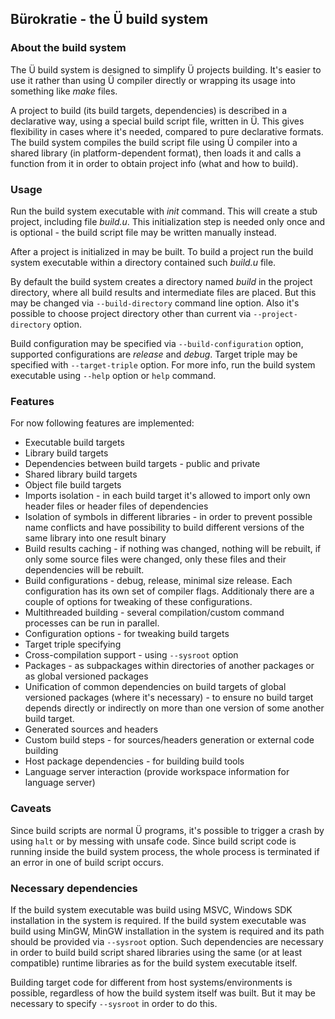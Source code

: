 ## Bürokratie - the Ü build system

### About the build system

The Ü build system is designed to simplify Ü projects building.
It's easier to use it rather than using Ü compiler directly or wrapping its usage into something like _make_ files.

A project to build (its build targets, dependencies) is described in a declarative way, using a special build script file, written in Ü.
This gives flexibility in cases where it's needed, compared to pure declarative formats.
The build system compiles the build script file using Ü compiler into a shared library (in platform-dependent format), then loads it and calls a function from it in order to obtain project info (what and how to build).


### Usage

Run the build system executable with _init_ command.
This will create a stub project, including file _build.u_.
This initialization step is needed only once and is optional - the build script file may be written manually instead.

After a project is initialized in may be built.
To build a project run the build system executable within a directory contained such _build.u_ file.

By default the build system creates a directory named _build_ in the project directory, where all build results and intermediate files are placed.
But this may be changed via ``--build-directory`` command line option.
Also it's possible to choose project directory other than current via ``--project-directory`` option.

Build configuration may be specified via ``--build-configuration`` option, supported configurations are _release_ and _debug_.
Target triple may be specified with ``--target-triple`` option.
For more info, run the build system executable using ``--help`` option or ``help`` command.


### Features

For now following features are implemented:

* Executable build targets
* Library build targets
* Dependencies between build targets - public and private
* Shared library build targets
* Object file build targets
* Imports isolation - in each build target it's allowed to import only own header files or header files of dependencies
* Isolation of symbols in different libraries - in order to prevent possible name conflicts and have possibility to build different versions of the same library into one result binary
* Build results caching - if nothing was changed, nothing will be rebuilt, if only some source files were changed, only these files and their dependencies will be rebuilt.
* Build configurations - debug, release, minimal size release. Each configuration has its own set of compiler flags. Additionaly there are a couple of options for tweaking of these configurations.
* Multithreaded building - several compilation/custom command processes can be run in parallel.
* Configuration options - for tweaking build targets
* Target triple specifying
* Cross-compilation support - using `--sysroot` option
* Packages - as subpackages within directories of another packages or as global versioned packages
* Unification of common dependencies on build targets of global versioned packages (where it's necessary) - to ensure no build target depends directly or indirectly on more than one version of some another build target.
* Generated sources and headers
* Custom build steps - for sources/headers generation or external code building
* Host package dependencies - for building build tools
* Language server interaction (provide workspace information for language server)


### Caveats

Since build scripts are normal Ü programs, it's possible to trigger a crash by using `halt` or by messing with unsafe code.
Since build script code is running inside the build system process, the whole process is terminated if an error in one of build script occurs.


### Necessary dependencies

If the build system executable was build using MSVC, Windows SDK installation in the system is required.
If the build system executable was build using MinGW, MinGW installation in the system is required and its path should be provided via `--sysroot` option.
Such dependencies are necessary in order to build build script shared libraries using the same (or at least compatible) runtime libraries as for the build system executable itself.

Building target code for different from host systems/environments is possible, regardless of how the build system itself was built.
But it may be necessary to specify `--sysroot` in order to do this.
